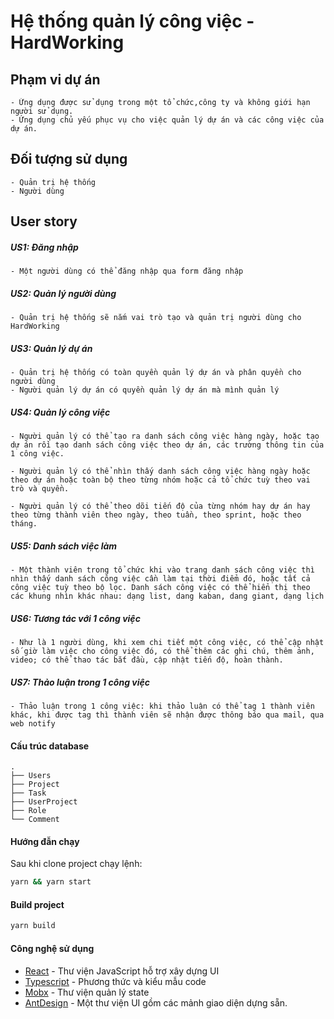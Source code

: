 # Hệ thống quản lý công việc - HardWorking

## Phạm vi dự án
    - Ứng dụng được sử dụng trong một tổ chức,công ty và không giới hạn người sử dụng.
    - Ứng dụng chủ yếu phục vụ cho việc quản lý dự án và các công việc của dự án.

## Đối tượng sử dụng
    - Quản trị hệ thống
    - Người dùng

## User story

##### US1: Đăng nhập

    - Một người dùng có thể đăng nhập qua form đăng nhập


##### US2: Quản lý người dùng

    - Quản trị hệ thống sẽ nắm vai trò tạo và quản trị người dùng cho HardWorking


##### US3: Quản lý dự án
    - Quản trị hệ thống có toàn quyền quản lý dự án và phân quyền cho người dùng
    - Người quản lý dự án có quyền quản lý dự án mà mình quản lý
##### US4: Quản lý công việc

    - Người quản lý có thể tạo ra danh sách công việc hàng ngày, hoặc tạo dự án rồi tạo danh sách công việc theo dự án, các trường thông tin của 1 công việc. 

    - Người quản lý có thể nhìn thấy danh sách công việc hàng ngày hoặc theo dự án hoặc toàn bộ theo từng nhóm hoặc cả tổ chức tuỳ theo vai trò và quyền.

    - Người quản lý có thể theo dõi tiến độ của từng nhóm hay dự án hay theo từng thành viên theo ngày, theo tuần, theo sprint, hoặc theo tháng.

##### US5: Danh sách việc làm

    - Một thành viên trong tổ chức khi vào trang danh sách công việc thì nhìn thấy danh sách công việc cần làm tại thời điểm đó, hoặc tất cả công việc tuỳ theo bộ lọc. Danh sách công việc có thể hiển thị theo các khung nhìn khác nhau: dạng list, dang kaban, dang giant, dạng lịch

##### US6: Tương tác với 1 công việc

    - Như là 1 người dùng, khi xem chi tiết một công việc, có thể cập nhật số giờ làm việc cho công việc đó, có thể thêm các ghi chú, thêm ảnh, video; có thể thao tác bắt đầu, cập nhật tiến độ, hoàn thành.

##### US7: Thảo luận trong 1 công việc

    - Thảo luận trong 1 công việc: khi thảo luận có thể tag 1 thành viên khác, khi được tag thì thành viên sẽ nhận được thông báo qua mail, qua web notify



#### Cấu trúc database
    .
    ├── Users
    ├── Project
    ├── Task
    ├── UserProject
    ├── Role
    └── Comment

#### Hướng đẫn chạy

Sau khi clone project chạy lệnh:


```sh
yarn && yarn start
```

#### Build project

```sh
yarn build
```

#### Công nghệ sử dụng

* [React](https://reactjs.org/) - Thư viện JavaScript hỗ trợ xây dựng UI
* [Typescript](https://www.typescriptlang.org/) - Phương thức và kiểu mẫu code
* [Mobx](https://mobx.js.org/) - Thư viện quản lý state
* [AntDesign](https://ant.design/) - Một thư viện UI gồm các mảnh giao diện dựng sẵn.
